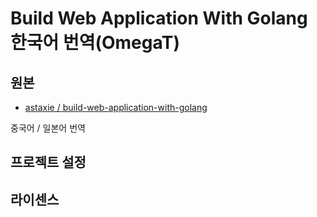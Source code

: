 # Build Web Application With Golang 한국어 번역(OmegaT)

## 원본

* [astaxie / build-web-application-with-golang]([https://github.com/astaxie/build-web-application-with-golang)

중국어 / 일본어 번역

## 프로젝트 설정




## 라이센스

